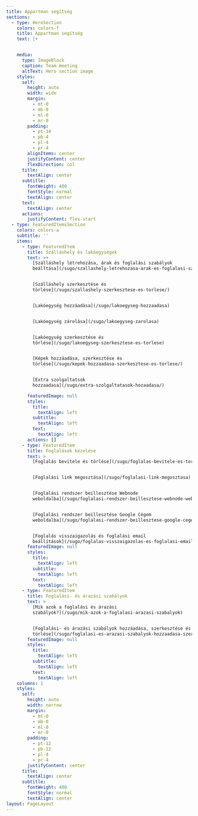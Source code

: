 ```yaml
---
title: Appartman segítség
sections:
  - type: HeroSection
    colors: colors-f
    title: Appartman segítség
    text: |+


    media:
      type: ImageBlock
      caption: Team meeting
      altText: Hero section image
    styles:
      self:
        height: auto
        width: wide
        margin:
          - mt-0
          - mb-0
          - ml-0
          - mr-0
        padding:
          - pt-14
          - pb-4
          - pl-4
          - pr-4
        alignItems: center
        justifyContent: center
        flexDirection: col
      title:
        textAlign: center
      subtitle:
        fontWeight: 400
        fontStyle: normal
        textAlign: center
      text:
        textAlign: center
      actions:
        justifyContent: flex-start
  - type: FeaturedItemsSection
    colors: colors-a
    subtitle: ''
    items:
      - type: FeaturedItem
        title: Szálláshely és lakóegységek
        text: >+
          [Szálláshely létrehozása, árak és foglalási szabályok
          beálltása](/sugo/szallashely-letrehozasa-arak-es-foglalasi-szabalyok-beallitasa/)


          [Szálláshely szerkesztése és
          törlése](/sugo/szallashely-szerkesztese-es-torlese/)


          [Lakóegység hozzáadása](/sugo/lakoegyseg-hozzaadasa)


          [Lakóegység zárolása](/sugo/lakoegyseg-zarolasa)


          [Lakóegység szerkesztése és
          törlése](/sugo/lakoegyseg-szerkesztese-es-torlese)


          [Képek hozzáadása, szerkesztése és
          törlése](/sugo/kepek-hozzaadasa-szerkesztese-es-torlese/)


          [Extra szolgaltatsok
          hozzaadasa](/sugo/extra-szolgaltatasok-hozaadasa/)

        featuredImage: null
        styles:
          title:
            textAlign: left
          subtitle:
            textAlign: left
          text:
            textAlign: left
        actions: []
      - type: FeaturedItem
        title: Foglalások kezelése
        text: >
          [Foglalás bevitele és törlése](/sugo/foglalas-bevitele-es-torlese)


          [Foglalási link megosztása](/sugo/foglalasi-link-megosztasa)


          [Foglalási rendszer beillesztése Webnode
          weboldalba](/sugo/foglalasi-rendszer-beillesztese-webnode-weboldalba-foglalasi-linkkel/)


          [Foglalási rendszer beillesztése Google Cégem
          weboldalba](/sugo/foglalasi-rendszer-beillesztese-google-cegem-weboldalba/)


          [Foglalás visszaigazolás és foglalási email
          beállítások](/sugo/foglalas-visszaigazolas-es-foglalasi-email-beallitasok/)
        featuredImage: null
        styles:
          title:
            textAlign: left
          subtitle:
            textAlign: left
          text:
            textAlign: left
      - type: FeaturedItem
        title: Foglalási- és árazási szabályok
        text: >
          [Mik azok a foglalási és árazási
          szabályok?](/sugo/mik-azok-a-foglalasi-arazasi-szabalyok)


          [Foglalási- és árazási szabályok hozzáadása, szerkesztése és
          törlése](/sugo/foglalasi-es-arazasi-szabalyok-hozzaadasa-szerkesztese-es-torlese/)
        featuredImage: null
        styles:
          title:
            textAlign: left
          subtitle:
            textAlign: left
          text:
            textAlign: left
    columns: 1
    styles:
      self:
        height: auto
        width: narrow
        margin:
          - mt-0
          - mb-0
          - ml-0
          - mr-0
        padding:
          - pt-12
          - pb-12
          - pl-4
          - pr-4
        justifyContent: center
      title:
        textAlign: center
      subtitle:
        fontWeight: 400
        fontStyle: normal
        textAlign: center
layout: PageLayout
---
```

